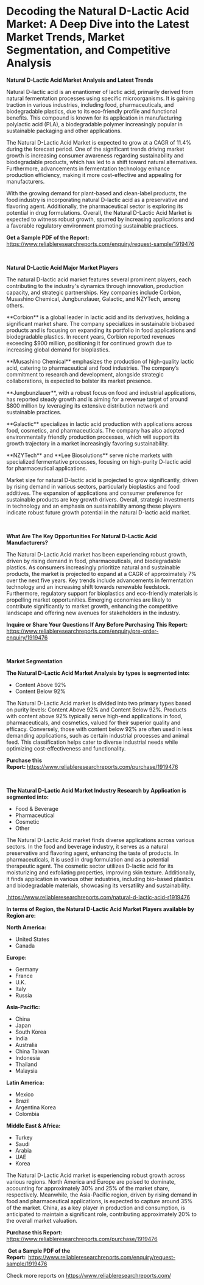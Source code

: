 <p><h1>Decoding the Natural D-Lactic Acid Market: A Deep Dive into the Latest Market Trends, Market Segmentation, and Competitive Analysis</h1></p><p><strong>Natural D-Lactic Acid Market Analysis and Latest Trends</strong></p>
<p><p>Natural D-lactic acid is an enantiomer of lactic acid, primarily derived from natural fermentation processes using specific microorganisms. It is gaining traction in various industries, including food, pharmaceuticals, and biodegradable plastics, due to its eco-friendly profile and functional benefits. This compound is known for its application in manufacturing polylactic acid (PLA), a biodegradable polymer increasingly popular in sustainable packaging and other applications.</p><p>The Natural D-Lactic Acid Market is expected to grow at a CAGR of 11.4% during the forecast period. One of the significant trends driving market growth is increasing consumer awareness regarding sustainability and biodegradable products, which has led to a shift toward natural alternatives. Furthermore, advancements in fermentation technology enhance production efficiency, making it more cost-effective and appealing for manufacturers.</p><p>With the growing demand for plant-based and clean-label products, the food industry is incorporating natural D-lactic acid as a preservative and flavoring agent. Additionally, the pharmaceutical sector is exploring its potential in drug formulations. Overall, the Natural D-Lactic Acid Market is expected to witness robust growth, spurred by increasing applications and a favorable regulatory environment promoting sustainable practices.</p></p>
<p><strong>Get a Sample PDF of the Report:&nbsp;</strong> <a href="https://www.reliableresearchreports.com/enquiry/request-sample/1919476?utm_campaign=3430&utm_medium=2&utm_source=Github&utm_content=ia&utm_term=03042025&utm_id=natural-d-lactic-acid">https://www.reliableresearchreports.com/enquiry/request-sample/1919476</a></p>
<p>&nbsp;</p>
<p><strong>Natural D-Lactic Acid Major Market Players</strong></p>
<p><p>The natural D-lactic acid market features several prominent players, each contributing to the industry's dynamics through innovation, production capacity, and strategic partnerships. Key companies include Corbion, Musashino Chemical, Jungbunzlauer, Galactic, and NZYTech, among others.</p><p>**Corbion** is a global leader in lactic acid and its derivatives, holding a significant market share. The company specializes in sustainable biobased products and is focusing on expanding its portfolio in food applications and biodegradable plastics. In recent years, Corbion reported revenues exceeding $900 million, positioning it for continued growth due to increasing global demand for bioplastics.</p><p>**Musashino Chemical** emphasizes the production of high-quality lactic acid, catering to pharmaceutical and food industries. The company’s commitment to research and development, alongside strategic collaborations, is expected to bolster its market presence.</p><p>**Jungbunzlauer**, with a robust focus on food and industrial applications, has reported steady growth and is aiming for a revenue target of around $800 million by leveraging its extensive distribution network and sustainable practices.</p><p>**Galactic** specializes in lactic acid production with applications across food, cosmetics, and pharmaceuticals. The company has also adopted environmentally friendly production processes, which will support its growth trajectory in a market increasingly favoring sustainability.</p><p>**NZYTech** and **Lee Biosolutions** serve niche markets with specialized fermentative processes, focusing on high-purity D-lactic acid for pharmaceutical applications. </p><p>Market size for natural D-lactic acid is projected to grow significantly, driven by rising demand in various sectors, particularly bioplastics and food additives. The expansion of applications and consumer preference for sustainable products are key growth drivers. Overall, strategic investments in technology and an emphasis on sustainability among these players indicate robust future growth potential in the natural D-lactic acid market.</p></p>
<p>&nbsp;</p>
<p><strong>What Are The Key Opportunities For Natural D-Lactic Acid Manufacturers?</strong></p>
<p><p>The Natural D-Lactic Acid market has been experiencing robust growth, driven by rising demand in food, pharmaceuticals, and biodegradable plastics. As consumers increasingly prioritize natural and sustainable products, the market is projected to expand at a CAGR of approximately 7% over the next five years. Key trends include advancements in fermentation technology and an increasing shift towards renewable feedstock. Furthermore, regulatory support for bioplastics and eco-friendly materials is propelling market opportunities. Emerging economies are likely to contribute significantly to market growth, enhancing the competitive landscape and offering new avenues for stakeholders in the industry.</p></p>
<p><strong>Inquire or Share Your Questions If Any Before Purchasing This Report:</strong> <a href="https://www.reliableresearchreports.com/enquiry/pre-order-enquiry/1919476?utm_campaign=3430&utm_medium=2&utm_source=Github&utm_content=ia&utm_term=03042025&utm_id=natural-d-lactic-acid">https://www.reliableresearchreports.com/enquiry/pre-order-enquiry/1919476</a></p>
<p>&nbsp;</p>
<p><strong>Market Segmentation</strong></p>
<p><strong>The Natural D-Lactic Acid Market Analysis by types is segmented into:</strong></p>
<p><ul><li>Content Above 92%</li><li>Content Below 92%</li></ul></p>
<p><p>The Natural D-Lactic Acid market is divided into two primary types based on purity levels: Content Above 92% and Content Below 92%. Products with content above 92% typically serve high-end applications in food, pharmaceuticals, and cosmetics, valued for their superior quality and efficacy. Conversely, those with content below 92% are often used in less demanding applications, such as certain industrial processes and animal feed. This classification helps cater to diverse industrial needs while optimizing cost-effectiveness and functionality.</p></p>
<p><strong>Purchase this Report:&nbsp;</strong><a href="https://www.reliableresearchreports.com/purchase/1919476?utm_campaign=3430&utm_medium=2&utm_source=Github&utm_content=ia&utm_term=03042025&utm_id=natural-d-lactic-acid">https://www.reliableresearchreports.com/purchase/1919476</a></p>
<p>&nbsp;</p>
<p><strong>The Natural D-Lactic Acid Market Industry Research by Application is segmented into:</strong></p>
<p><ul><li>Food & Beverage</li><li>Pharmaceutical</li><li>Cosmetic</li><li>Other</li></ul></p>
<p><p>The Natural D-Lactic Acid market finds diverse applications across various sectors. In the food and beverage industry, it serves as a natural preservative and flavoring agent, enhancing the taste of products. In pharmaceuticals, it is used in drug formulation and as a potential therapeutic agent. The cosmetic sector utilizes D-lactic acid for its moisturizing and exfoliating properties, improving skin texture. Additionally, it finds application in various other industries, including bio-based plastics and biodegradable materials, showcasing its versatility and sustainability.</p></p>
<p><a href="https://www.reliableresearchreports.com/natural-d-lactic-acid-r1919476?utm_campaign=3430&utm_medium=2&utm_source=Github&utm_content=ia&utm_term=03042025&utm_id=natural-d-lactic-acid">&nbsp;https://www.reliableresearchreports.com/natural-d-lactic-acid-r1919476</a></p>
<p><strong>In terms of Region, the Natural D-Lactic Acid Market Players available by Region are:</strong></p>
<p>
    <p> <strong> North America: </strong>
        <ul>
            <li>United States</li>
            <li>Canada</li>
        </ul>
        </p> 
    <p> <strong> Europe: </strong>
        <ul>
            <li>Germany</li>
            <li>France</li>
            <li>U.K.</li>
            <li>Italy</li>
            <li>Russia</li>
        </ul>
        </p> 
    <p> <strong> Asia-Pacific: </strong>
        <ul>
            <li>China</li>
            <li>Japan</li>
            <li>South Korea</li>
            <li>India</li>
            <li>Australia</li>
            <li>China Taiwan</li>
            <li>Indonesia</li>
            <li>Thailand</li>
            <li>Malaysia</li>
        </ul>
        </p> 
    <p> <strong> Latin America: </strong>
        <ul>
            <li>Mexico</li>
            <li>Brazil</li>
            <li>Argentina Korea</li>
            <li>Colombia</li>
        </ul>
        </p> 
    <p> <strong> Middle East & Africa: </strong>
        <ul>
            <li>Turkey</li>
            <li>Saudi</li>
            <li>Arabia</li>
            <li>UAE</li>
            <li>Korea</li>
        </ul>
    </p>
    </p>
<p><p>The Natural D-Lactic Acid market is experiencing robust growth across various regions. North America and Europe are poised to dominate, accounting for approximately 30% and 25% of the market share, respectively. Meanwhile, the Asia-Pacific region, driven by rising demand in food and pharmaceutical applications, is expected to capture around 35% of the market. China, as a key player in production and consumption, is anticipated to maintain a significant role, contributing approximately 20% to the overall market valuation.</p></p>
<p><strong>Purchase this Report: </strong><a href="https://www.reliableresearchreports.com/purchase/1919476?utm_campaign=3430&utm_medium=2&utm_source=Github&utm_content=ia&utm_term=03042025&utm_id=natural-d-lactic-acid">https://www.reliableresearchreports.com/purchase/1919476</a></p>
<p>&nbsp;<strong>Get a Sample PDF of the Report:&nbsp;&nbsp;</strong><a href="https://www.reliableresearchreports.com/enquiry/request-sample/1919476?utm_campaign=3430&utm_medium=2&utm_source=Github&utm_content=ia&utm_term=03042025&utm_id=natural-d-lactic-acid">https://www.reliableresearchreports.com/enquiry/request-sample/1919476</a></p>
<p><strong></strong></p>
<p>Check more reports on <a href="https://www.reliableresearchreports.com/?utm_campaign=3430&utm_medium=2&utm_source=Github&utm_content=ia&utm_term=03042025&utm_id=natural-d-lactic-acid">https://www.reliableresearchreports.com/</a></p>